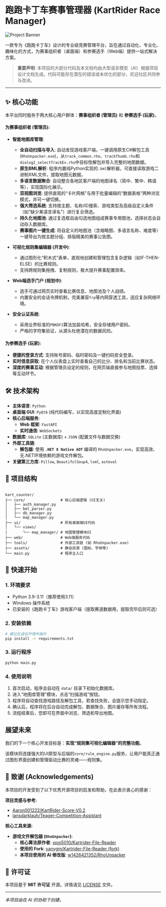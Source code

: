 
# 跑跑卡丁车赛事管理器 (KartRider Race Manager)

![Project Banner](https://placehold.co/1200x300/4A90E2/FFFFFF?text=KartRider%20Race%20Manager&font=sans)

一款专为《跑跑卡丁车》设计的专业级竞赛管理平台，旨在通过自动化、专业化、趣味化的方式，为赛事组织者（桌面端）和参赛选手（Web端）提供一站式解决方案。

> **重要声明**: 本项目的大部分代码及本文档均由大型语言模型（AI）根据项目设计文档生成。代码可能存在潜在的错误或未优化的部分，欢迎社区共同参与改进。

---

## ✨ 核心功能

本平台同时服务于两大核心用户群体：**赛事组织者 (管理员)** 和 **参赛选手 (玩家)**。

#### 为赛事组织者 (管理员):

  * **智能地图库管理**:

      * **全自动扫描与导入**: 自动发现游戏客户端，一键调用原生C\#解包工具 (`RhoUnpacker.exe`)，从`track_common.rho`、`trackThumb.rho`和`dialog2_selectTrackEx.rho`中目标性解包并导入完整的地图数据。
      * **原生BML解析**: 程序内置纯Python实现的`.bml`解析器，可直接读取游戏二进制XML文件，提取地图元数据。
      * **多语言数据聚合**: 自动整合各地区客户端的地图译名（简中、繁中、韩语等），实现国际化展示。
      * **双视图浏览**: 提供直观的“卡片网格”与用于批量编辑的“数据表格”两种浏览模式，并可一键切换。
      * **强大筛选系统**: 支持按主题、名称/ID搜索、游戏类型及高级自定义条件（如“缺少某语言译名”）进行复合筛选。
      * **持久化地图池**: 通过复选框自由勾选地图组成赛事专用图池，选择状态会自动存入数据库。
      * **赛事图片一键生成**: 将自定义的地图池（含缩略图、多语言名称、难度等）一键导出为按主题分组、排版精美的赛事公告图。

  * **可视化规则集编辑器 (开发中)**:

      * 通过图形化“积木式”表单，直观地创建和管理包含复杂逻辑（如IF-THEN-ELSE）的比赛规则。
      * 支持跨规则集拖拽、复制规则，极大提升赛事配置效率。

  * **Web端选手门户 (规划中)**:

      * 选手可通过网页实时查看比赛信息、地图池及个人战绩。
      * 内置安全的会话令牌机制，完美兼容`frp`等内网穿透工具，适应复杂网络环境。

  * **安全认证系统**:

      * 采用业界标准的`PBKDF2`算法加盐哈希，安全存储用户密码。
      * 严格的字符集验证，从源头杜绝潜在的数据风险。

#### 为参赛选手 (玩家):

  * **便捷的登录方式**: 支持账号密码、临时密码及一键扫码安全登录。
  * **实时信息获取**: 在个人仪表盘上实时查看自己的比分、排名和当前比赛状态。
  * **深度的赛事互动**: 根据管理员设定的规则，在网页端直接参与地图投票、选择等互动环节。

## 🛠️ 技术架构

  * **主体语言**: `Python`
  * **桌面端 GUI**: `PyQt6` (纯代码编写，以实现高度定制化界面)
  * **核心后端服务**:
      * **Web 框架**: `FastAPI`
      * **实时通信**: `WebSockets`
  * **数据库**: `SQLite` (主数据库) + `JSON` (配置文件与数据交换)
  * **外部工具链**:
      * **解包器**: 使用 **`.NET 8 Native AOT`** 编译的 `RhoUnpacker.exe`，实现高效、无.NET环境依赖的游戏文件解包。
  * **关键第三方库**: `Pillow`, `BeautifulSoup4`, `lxml`, `asteval`

## 📂 项目结构

```

kart_counter/
├── core/                # 核心后端逻辑 (UI无关)
│   ├── auth_manager.py
│   ├── bml_parser.py
│   ├── db_manager.py
│   └── map_manager.py
├── ui/                  # 所有桌面端UI代码
│   └── views/
│       └── map_manager/ # 地图管理模块UI
├── web/                 # Web端服务代码
├── tools/               # 外部工具链 (如 RhoUnpacker.exe)
├── assets/              # 静态资源 (图标、字体等)
└── main.py              # 程序主入口

````

## 🚀 快速开始

### 1. 环境要求
- Python 3.9-3.11（推荐使用3.11）
- Windows 操作系统
- 已安装的《跑跑卡丁车》游戏客户端（提取赛道数据用，提取完毕后则可选）

### 2. 安装依赖
```bash
# 建议在虚拟环境中操作
pip install -r requirements.txt
````


### 3\. 运行程序

```bash
python main.py
```

### 4\. 使用说明

1.  首次启动，程序会自动在 `data/` 目录下初始化数据库。
2.  进入“地图库管理”模块，点击“扫描游戏”按钮。
3.  程序将自动查找游戏路径及解包工具，若查找失败，会提示您手动指定。
4.  确认后，程序将在后台自动完成解包、数据聚合、图片缓存等所有流程。
5.  流程结束后，您即可在界面中浏览、筛选和导出地图。

## 展望未来

我们的下一个核心开发目标是：**实现“规则集可视化编辑器”的完整功能**。

该模块将连接强大的UI原型与后端的`core/rule_engine.py`服务，让用户能真正通过图形界面创建和管理驱动比赛的灵魂——规则集。

## 🙏 致谢 (Acknowledgements)

本项目的开发受到了以下优秀开源项目的启发和帮助，在此表示衷心的感谢：

**项目灵感与参考:**

  - [Aaron001222/KartRider-Score-V0.2](https://github.com/Aaron001222/KartRider-Score-V0.2)
  - [lansdarklauh/Teager-Competition-Assistant](https://github.com/lansdarklauh/Teager-Competition-Assistant)

**核心工具来源:**

  - **游戏文件解包器 (`RhoUnpacker`)**:
      - **核心算法原作者**: [xpoi5010/Kartrider-File-Reader](https://github.com/xpoi5010/Kartrider-File-Reader)
      - **使用的 Fork**: [yanygm/Kartrider-File-Reader (fork)](https://github.com/yanygm/Kartrider-File-Reader)
      - **本项目使用的 AI 修改版**: [w1426421352/RhoUnpacker](https://github.com/w1426421352/RhoUnpacker)

## 📄 许可证

本项目基于 **MIT 许可证** 开源。详情请见 [LICENSE](https://github.com/w1426421352/KartRider-Race-Manager/blob/master/LICENSE) 文件。

-----

*本项目由在 AI 的协助下创建。*
